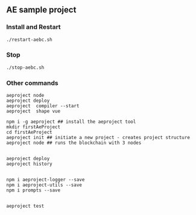 ## AE sample project 

### Install and Restart

```sh
./restart-aebc.sh
```

### Stop


```sh
./stop-aebc.sh
```


### Other commands

```
aeproject node 
aeproject deploy
aeproject  compiler --start
aeproject  shape vue
```



```
npm i -g aeproject ## install the aeproject tool
mkdir firstAeProject 
cd firstAeProject 
aeproject init ## initiate a new project - creates project structure
aeproject node ## runs the blockchain with 3 nodes


aeproject deploy
aeproject history


npm i aeproject-logger --save
npm i aeproject-utils --save
npm i prompts --save


aeproject test
```

